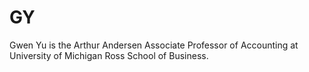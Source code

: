 # GY

Gwen Yu is the Arthur Andersen Associate Professor of Accounting at University of Michigan Ross School of Business.